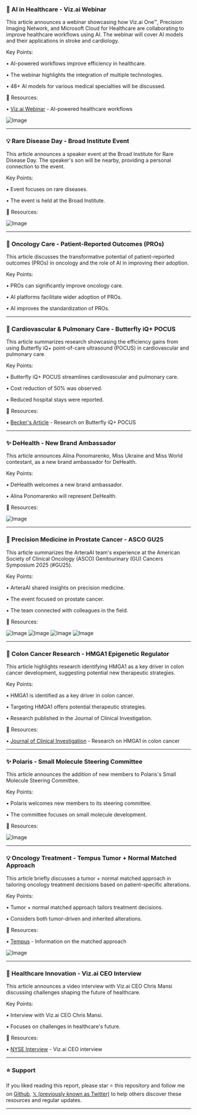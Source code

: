 ### 🚀 AI in Healthcare - Viz.ai Webinar

This article announces a webinar showcasing how Viz.ai One™, Precision Imaging Network, and Microsoft Cloud for Healthcare are collaborating to improve healthcare workflows using AI.  The webinar will cover AI models and their applications in stroke and cardiology.

Key Points:

• AI-powered workflows improve efficiency in healthcare.

• The webinar highlights the integration of multiple technologies.

•  48+ AI models for various medical specialties will be discussed.


🔗 Resources:

• [Viz.ai Webinar](http://Viz.ai) -  AI-powered healthcare workflows

![Image](https://pbs.twimg.com/media/GkQcEsxXcAAg5p2?format=jpg&name=small)


---
### 💡 Rare Disease Day - Broad Institute Event

This article announces a speaker event at the Broad Institute for Rare Disease Day.  The speaker's son will be nearby, providing a personal connection to the event.

Key Points:

•  Event focuses on rare diseases.

• The event is held at the Broad Institute.


🔗 Resources:

![Image](https://pbs.twimg.com/media/GkQO9VyXkAEsYjd?format=jpg&name=small)


---
### 🤖 Oncology Care - Patient-Reported Outcomes (PROs)

This article discusses the transformative potential of patient-reported outcomes (PROs) in oncology and the role of AI in improving their adoption.

Key Points:

• PROs can significantly improve oncology care.

• AI platforms facilitate wider adoption of PROs.

• AI improves the standardization of PROs.


---
### 🤖 Cardiovascular & Pulmonary Care - Butterfly iQ+ POCUS

This article summarizes research showcasing the efficiency gains from using Butterfly iQ+ point-of-care ultrasound (POCUS) in cardiovascular and pulmonary care.

Key Points:

• Butterfly iQ+ POCUS streamlines cardiovascular and pulmonary care.

•  Cost reduction of 50% was observed.

•  Reduced hospital stays were reported.


🔗 Resources:

• [Becker's Article](https://bit.ly/3Q4asG3) -  Research on Butterfly iQ+ POCUS


---
### ✨ DeHealth - New Brand Ambassador

This article announces Alina Ponomarenko, Miss Ukraine and Miss World contestant, as a new brand ambassador for DeHealth.

Key Points:

• DeHealth welcomes a new brand ambassador.

• Alina Ponomarenko will represent DeHealth.


🔗 Resources:

![Image](https://pbs.twimg.com/media/GkQK4PpWUAAR9f6?format=jpg&name=small)


---
### 🤖 Precision Medicine in Prostate Cancer - ASCO GU25

This article summarizes the ArteraAI team's experience at the American Society of Clinical Oncology (ASCO) Genitourinary (GU) Cancers Symposium 2025 (#GU25).

Key Points:

• ArteraAI shared insights on precision medicine.

• The event focused on prostate cancer.

•  The team connected with colleagues in the field.


🔗 Resources:

![Image](https://pbs.twimg.com/media/GkQF25gXYAEiXY6?format=jpg&name=360x360)
![Image](https://pbs.twimg.com/media/GkQF3EJW8AA8d8O?format=jpg&name=360x360)
![Image](https://pbs.twimg.com/media/GkQF3N4XEAAg5PG?format=jpg&name=360x360)
![Image](https://pbs.twimg.com/media/GkQF3X_XkAA940S?format=jpg&name=360x360)


---
### 🤖 Colon Cancer Research - HMGA1 Epigenetic Regulator

This article highlights research identifying HMGA1 as a key driver in colon cancer development, suggesting potential new therapeutic strategies.

Key Points:

• HMGA1 is identified as a key driver in colon cancer.

• Targeting HMGA1 offers potential therapeutic strategies.

• Research published in the Journal of Clinical Investigation.


🔗 Resources:

• [Journal of Clinical Investigation](https://doi.org/g85p4z) - Research on HMGA1 in colon cancer


---
### ✨ Polaris - Small Molecule Steering Committee

This article announces the addition of new members to Polaris's Small Molecule Steering Committee.

Key Points:

• Polaris welcomes new members to its steering committee.

• The committee focuses on small molecule development.


🔗 Resources:

![Image](https://pbs.twimg.com/media/GkP_Y7gXkAI-2XG?format=jpg&name=small)


---
### 💡 Oncology Treatment - Tempus Tumor + Normal Matched Approach

This article briefly discusses a tumor + normal matched approach in tailoring oncology treatment decisions based on patient-specific alterations.

Key Points:

• Tumor + normal matched approach tailors treatment decisions.

• Considers both tumor-driven and inherited alterations.


🔗 Resources:

• [Tempus](https://tempus.co/4gPlI44) - Information on the matched approach

![Image](https://pbs.twimg.com/ext_tw_video_thumb/1892319207406129152/pu/img/0OjQDHQ9y5wUlfLo.jpg)


---
### 🤖 Healthcare Innovation - Viz.ai CEO Interview

This article announces a video interview with Viz.ai CEO Chris Mansi discussing challenges shaping the future of healthcare.

Key Points:

•  Interview with Viz.ai CEO Chris Mansi.

•  Focuses on challenges in healthcare's future.


🔗 Resources:

• [NYSE Interview](https://nyse.com/insights/the-cureious?t=34#future-of-healthcare-part-two) - Viz.ai CEO interview


---

### ⭐️ Support

If you liked reading this report, please star ⭐️ this repository and follow me on [Github](https://github.com/Drix10), [𝕏 (previously known as Twitter)](https://x.com/DRIX_10_) to help others discover these resources and regular updates.

---